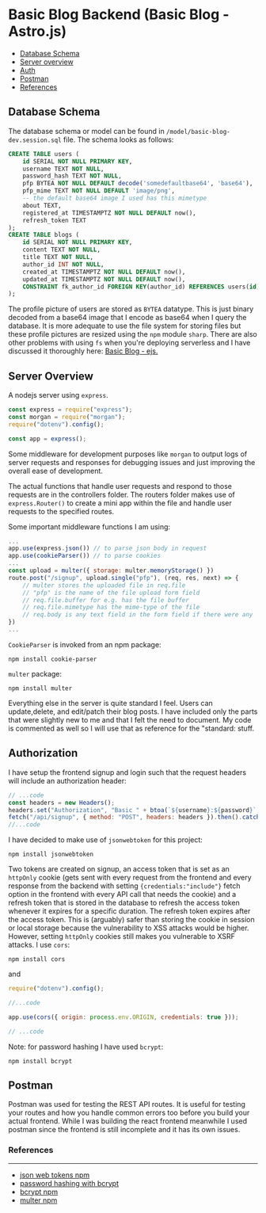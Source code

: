 # Basic Blog Backend (Basic Blog - Astro.js)

- [Database Schema](#database-schema)
- [Server overview](#server-overview)
- [Auth](#authorization)
- [Postman](#postman)
- [References](#references)

## Database Schema

The database schema or model can be found in `/model/basic-blog-dev.session.sql` file. The schema looks as follows:

```sql
CREATE TABLE users (
    id SERIAL NOT NULL PRIMARY KEY,
    username TEXT NOT NULL,
    password_hash TEXT NOT NULL,
    pfp BYTEA NOT NULL DEFAULT decode('somedefaultbase64', 'base64'),
    pfp_mime TEXT NOT NULL DEFAULT 'image/png',
    -- the default base64 image I used has this mimetype
    about TEXT,
    registered_at TIMESTAMPTZ NOT NULL DEFAULT now(),
    refresh_token TEXT
);
CREATE TABLE blogs (
    id SERIAL NOT NULL PRIMARY KEY,
    content TEXT NOT NULL,
    title TEXT NOT NULL,
    author_id INT NOT NULL,
    created_at TIMESTAMPTZ NOT NULL DEFAULT now(),
    updated_at TIMESTAMPTZ NOT NULL DEFAULT now(),
    CONSTRAINT fk_author_id FOREIGN KEY(author_id) REFERENCES users(id)
);
```

The profile picture of users are stored as `BYTEA` datatype. This is just binary decoded from a base64 image that I encode as base64 when I query the database. It is more adequate to use the file system for storing files but these profile pictures are resized using the `npm` module `sharp`. There are also other problems with using `fs` when you're deploying serverless and I have discussed it thoroughly here: [Basic Blog - ejs.](https://github.com/MarisaCodes/basic-blog#postgresql-db-structure)

## Server Overview

A nodejs server using `express`.

```js
const express = require("express");
const morgan = require("morgan");
require("dotenv").config();

const app = express();
```

Some middleware for development purposes like `morgan` to output logs of server requests and responses for debugging issues and just improving the overall ease of development.

The actual functions that handle user requests and respond to those requests are in the controllers folder. The routers folder makes use of `express.Router()` to create a mini app within the file and handle user requests to the specified routes.

Some important middleware functions I am using:

```js
...
app.use(express.json()) // to parse json body in request
app.use(cookieParser()) // to parse cookies
...
const upload = multer({ storage: multer.memoryStorage() })
route.post("/signup", upload.single("pfp"), (req, res, next) => {
    // multer stores the uploaded file in req.file
    // "pfp" is the name of the file upload form field
    // req.file.buffer for e.g. has the file buffer
    // req.file.mimetype has the mime-type of the file
    // req.body is any text field in the form field if there were any
})
...
```

`CookieParser` is invoked from an npm package:

```
npm install cookie-parser
```

`multer` package:

```
npm install multer
```

Everything else in the server is quite standard I feel. Users can update,delete, and edit/patch their blog posts. I have included only the parts that were slightly new to me and that I felt the need to document. My code is commented as well so I will use that as reference for the "standard: stuff.

## Authorization

I have setup the frontend signup and login such that the request headers will include an authorization header:

```js
// ...code
const headers = new Headers();
headers.set("Authorization", "Basic " + btoa(`${username}:${password}`));
fetch("/api/signup", { method: "POST", headers: headers }).then().catch();
//...code
```

I have decided to make use of `jsonwebtoken` for this project:

```
npm install jsonwebtoken
```

Two tokens are created on signup, an access token that is set as an `httpOnly` cookie (gets sent with every request from the frontend and every response from the backend with setting `{credentials:"include"}` fetch option in the frontend with every API call that needs the cookie) and a refresh token that is stored in the database to refresh the access token whenever it expires for a specific duration. The refresh token expires after the access token. This is (arguably) safer than storing the cookie in session or local storage because the vulnerability to XSS attacks would be higher. However, setting `httpOnly` cookies still makes you vulnerable to XSRF attacks. I use `cors`:

```
npm install cors
```

and

```js
require("dotenv").config();

//...code

app.use(cors({ origin: process.env.ORIGIN, credentials: true }));

// ...code
```

Note: for password hashing I have used `bcrypt`:

```
npm install bcrypt
```

## Postman

Postman was used for testing the REST API routes. It is useful for testing your routes and how you handle common errors too before you build your actual frontend. While I was building the react frontend meanwhile I used postman since the frontend is still incomplete and it has its own issues.

### References

---

- [json web tokens npm](https://www.npmjs.com/package/jsonwebtoken)
- [password hashing with bcrypt](https://blog.logrocket.com/password-hashing-node-js-bcrypt/#:~:text=It%20is%20important%20to%20salt,that%20makes%20the%20hash%20unpredictable.)
- [bcrypt npm](https://www.npmjs.com/package/bcrypt?activeTab=readme)
- [multer npm](https://www.npmjs.com/package/multer)
